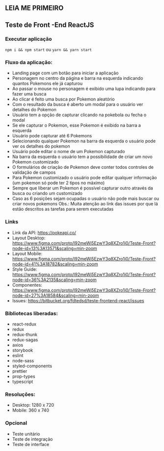 ## LEIA ME PRIMEIRO
## Teste de Front -End ReactJS
### Executar aplicação
`npm i && npm start` ou `yarn && yarn start`
### Fluxo da aplicação:
- Landing page com um botão para iniciar a aplicação
- Personagem no centro da página e barra na esquerda indicando quantos Pokemons ele já capturou
- Ao passar o mouse no personagem é exibido uma lupa indicando para fazer uma busca
- Ao clicar é feito uma busca por Pokemon aleatório
- Com o resultado da busca é aberto um modal para o usuário ver detalhes do Pokemon
- Usuário tem a opção de capturar clicando na pokebola ou fecha o modal
- Se ele capturar o Pokemon, esse Pokemon é exibido na barra a esquerda
- Usuário pode capturar até 6 Pokemons
- Selecionando qualquer Pokemon na barra da esquerda o usuário pode ver os detalhes do pokemon
- Usuário pode editar o nome de um Pokemon capturado
- Na barra da esquerda o usuário tem a possibilidade de criar um novo Pokemon customizado
- O formulários de criação de Pokemon deve conter todos controles de validação de campos
- Para Pokemon customizado o usuário pode editar qualquer informação (um pokemon só pode ter 2 tipos no máximo)
- Sempre que liberar um Pokemon é possível capturar outro através da busca ou criando um customizado
- Caso as 6 posições sejam ocupadas o usuário não pode mais buscar ou criar novos pokemons
Obs.: Muita atenção ao link das issues por que lá estão descritos as tarefas para serem executadas

### Links
- Link da API: <https://pokeapi.co/> 
- Layout Desktop: <https://www.figma.com/proto/l92meWj5EzwY3q8XZro1i0/Teste-Front?node-id=13%3A13571&scaling=min-zoom>
- Layout Mobile: <https://www.figma.com/proto/l92meWj5EzwY3q8XZro1i0/Teste-Front?node-id=41%3A18782&scaling=min-zoom>
- Style Guide: <https://www.figma.com/proto/l92meWj5EzwY3q8XZro1i0/Teste-Front?node-id=36%3A2135&scaling=min-zoom>
- Componentes: <https://www.figma.com/proto/l92meWj5EzwY3q8XZro1i0/Teste-Front?node-id=27%3A18584&scaling=min-zoom>
- Issues: <https://bitbucket.org/fdtedsd/teste-frontend-react/issues>

### Bibliotecas liberadas:
- react-redux
- redux
- redux-thunk
- redux-sagas
- axios
- storybook
- eslint
- node-sass
- styled-components
- prettier
- prop-types
- typescript 
### Resoluções:
 - Desktop: 1280 x 720  
 - Mobile: 360 x 740 
### Opcional
 - Teste unitário
 - Teste de integração
 - Teste de interface
